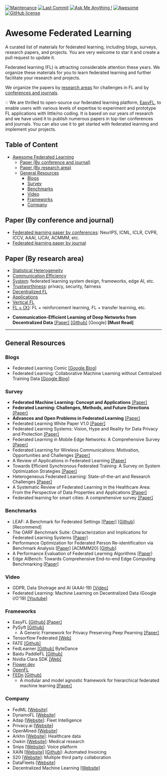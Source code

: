 [![Maintenance](https://img.shields.io/badge/Maintained%3F-YES-green.svg)](https://github.com/weimingwill/awesome-federeated-learning/graphs/commit-activity)
[![Last Commit](https://img.shields.io/github/last-commit/weimingwill/awesome-federeated-learning.svg)](https://github.com/weimingwill/awesome-federeated-learning/commits/master)
[![Ask Me Anything !](https://img.shields.io/badge/Ask%20me-anything-1abc9c.svg)](https://GitHub.com/Naereen/ama)
[![Awesome](https://awesome.re/badge.svg)](https://awesome.re)
[![GitHub license](https://img.shields.io/github/license/weimingwill/awesome-federeated-learning.svg?color=blue)](https://github.com/weimingwill/awesome-federeated-learning/blob/master/LICENSE)

# Awesome Federated Learning

A curated list of materials for federated learning, including blogs, surveys, research papers, and projects. You are very welcome to star it and create a pull request to update it.

Federated learning (FL) is attracting considerable attention these years. We organize these materials for you to learn federated learning and further facilitate your research and projects. 

We organize the papers by [research areas](#paper-by-research-area) for challenges in FL and by [conferences and journals](#paper-by-conference-and-journal). 

💡 We are thrilled to open-source our federated learning platform, [EasyFL](https://github.com/EasyFL-AI/EasyFL), to enable users with various levels of expertise to experiment and prototype FL applications with little/no coding. It is based on our years of research and we have used it to publish numerous papers in top-tier conferences and journals. You can also use it to get started with federated learning and implement your projects.

## Table of Content

- [Awesome Federated Learning](#awesome-federated-learning)
  - [Paper (By conference and journal)](#paper-by-conference-and-journal)
  - [Paper (By research area)](#paper-by-research-area)
  - [General Resources](#general-resources)
    - [Blogs](#blogs)
    - [Survey](#survey)
    - [Benchmarks](#benchmarks)
    - [Video](#video)
    - [Frameworks](#frameworks)
    - [Company](#company)

## Paper (By conference and journal)

- [Federated learning paper by conferences](conferences.md): NeurIPS, ICML, ICLR, CVPR, ICCV, AAAI, IJCAI, ACMMM, etc.
- [Federated learning paper by journal](journals.md)

## Paper (By research area)

- [Statistical Heterogeneity](./areas/statistical-heterogeneity.md)
- [Communication Efficiency](./areas/communication-efficiency.md)
- [System](./areas/system.md): federated learning system design, frameworks, edge AI, etc.
- [Trustworthiness](./areas/trustworthiness.md): privacy, security, fairness
- [Decentralized FL](./areas/decentralized-fl.md)
- [Applications](./areas/applications.md)
- [Vertical FL](./areas/vertical-fl.md)
- [FL + {X}](./areas/fl+x-learning.md): FL + reinforcement learning, FL + transfer learning, etc. 

* **Communication-Efficient Learning of Deep Networks from Decentralized Data** [[Paper]](https://arxiv.org/abs/1602.05629) [[Github]](https://github.com/roxanneluo/Federated-Learning) [Google] **[Must Read]**

---

## General Resources

### Blogs

* Federated Learning Comic [[Google Blog]](https://federated.withgoogle.com/)
* Federated Learning: Collaborative Machine Learning without Centralized Training Data [[Google Blog]](http://ai.googleblog.com/2017/04/federated-learning-collaborative.html)


### Survey

* **Federated Machine Learning: Concept and Applications** [[Paper]](https://dl.acm.org/citation.cfm?id=3298981)
* **Federated Learning: Challenges, Methods, and Future Directions** [[Paper]](https://arxiv.org/abs/1908.07873)
* **Advances and Open Problems in Federated Learning** [[Paper]](https://arxiv.org/abs/1912.04977)
* Federated Learning White Paper V1.0 [[Paper]](https://www.fedai.org/static/flwp-en.pdf)
* Federated Learning Systems: Vision, Hype and Reality for Data Privacy and Protection [[Paper]](https://arxiv.org/abs/1907.09693)
* Federated Learning in Mobile Edge Networks: A Comprehensive Survey [[Paper]](https://arxiv.org/abs/1909.11875)
* Federated Learning for Wireless Communications: Motivation, Opportunities and Challenges [[Paper]](https://arxiv.org/abs/1908.06847)
* A Review of Applications in Federated Learning [[Paper]](https://www.sciencedirect.com/science/article/abs/pii/S0360835220305532)
* Towards Efficient Synchronous Federated Training: A Survey on System Optimization Strategies [[Paper]](https://ieeexplore.ieee.org/document/9780218)
* Heterogeneous Federated Learning: State-of-the-art and Research Challenges [[Paper]](https://dl.acm.org/doi/10.1145/3625558)
* A Systematic Review of Federated Learning in the Healthcare Area: From the Perspective of Data Properties and Applications [[Paper]](https://www.mdpi.com/2076-3417/11/23/11191)
* Federated learning for smart cities: A comprehensive survey [[Paper]](https://www.sciencedirect.com/science/article/abs/pii/S2213138822010359)



### Benchmarks

* LEAF: A Benchmark for Federated Settings [[Paper]](https://arxiv.org/abs/1812.01097) [[Github]](https://github.com/TalwalkarLab/leaf) [Recommend]
* The OARF Benchmark Suite: Characterization and Implications for Federated Learning Systems [[Paper]](https://arxiv.org/abs/2006.07856)
* Performance Optimization for Federated Person Re-identification via Benchmark Analysis [[Paper]](https://arxiv.org/abs/2008.11560) [ACMMM20] [[Github]](https://github.com/cap-ntu/FedReID)
* A Performance Evaluation of Federated Learning Algorithms [[Paper]](https://www.researchgate.net/profile/Gregor_Ulm/publication/329106719_A_Performance_Evaluation_of_Federated_Learning_Algorithms/links/5c0fabcfa6fdcc494febf907/A-Performance-Evaluation-of-Federated-Learning-Algorithms.pdf)
* Edge AIBench: Towards Comprehensive End-to-end Edge Computing Benchmarking [[Paper]](https://arxiv.org/abs/1908.01924)

### Video

* GDPR, Data Shotrage and AI (AAAI-19) [[Video]](https://aaai.org/Conferences/AAAI-19/invited-speakers/#yang)
* Federated Learning: Machine Learning on Decentralized Data (Google I/O'19) [[Youtube]](https://www.youtube.com/watch?v=89BGjQYA0uE)

### Frameworks

* EasyFL [[Github]](https://github.com/EasyFL-AI/EasyFL) [[Paper]](https://arxiv.org/abs/2105.07603)
* PySyft [[Github]](https://github.com/OpenMined/PySyft)
  * A Generic Framework for Privacy Preserving Peep Pearning [[Paper]](https://arxiv.org/abs/1811.04017)
* Tensorflow Federated [[Web]](https://www.tensorflow.org/federated)
* FATE [[Github]](https://github.com/FederatedAI/FATE)
* FedLearner [[Github]](https://github.com/bytedance/fedlearner) ByteDance
* Baidu PaddleFL [[Github]](https://github.com/PaddlePaddle/PaddleFL)
* Nvidia Clara SDK [[Web]](https://developer.nvidia.com/clara)
* [Flower.dev](https://flower.dev/)
* [OpenFL](https://github.com/intel/openfl)
* [FEDn](https://scaleoutsystems.github.io/fedn/) [[Github]](https://github.com/scaleoutsystems/fedn)
  * A modular and model agnostic framework for hierarchical federated machine learning [[Paper]](https://arxiv.org/abs/2103.00148)


### Company

* FedML [[Website]](https://fedml.ai/)
* DynamoFL [[Website]](https://www.dynamofl.com/)
* Adap [[Website]](https://adap.com/): Fleet Intelligence
* Privacy.ai [[Website]](https://privacy.ai/)
* OpenMined [[Website]](https://www.openmined.org/)
* Arkhn [[Website]](https://arkhn.org/en/): Healthcare data
* Owkin [[Website]](https://owkin.com/): Medical research
* Snips [[Website]](https://snips.ai/): Voice platform
* XAIN [[Website]](https://www.xain.io/) [[Github]](https://github.com/xainag/xain-fl): Automated Invoicing
* S20 [[Website]](https://www.s20.ai/): Multiple third party collaboration
* DataFleets [[Website]](https://www.datafleets.com/)
* Decentralized Machine Learning [[Website]](https://decentralizedml.com/)
